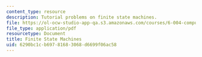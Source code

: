 ```yaml
---
content_type: resource
description: Tutorial problems on finite state machines.
file: https://ol-ocw-studio-app-qa.s3.amazonaws.com/courses/6-004-computation-structures-spring-2009/6290bc1cb69781683068d6699f06ac58_MIT6004s09tutor07.pdf
file_type: application/pdf
resourcetype: Document
title: Finite State Machines
uid: 6290bc1c-b697-8168-3068-d6699f06ac58
---
```

